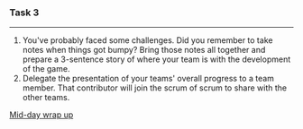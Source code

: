 ### Task 3
---

1. You've probably faced some challenges. Did you remember to take notes when things got bumpy? Bring those notes all together and prepare a 3-sentence story of where your team is with the development of the game.
2. Delegate the presentation of your teams' overall progress to a team member. That contributor will join the scrum of scrum to share with the other teams.

[Mid-day wrap up](../master/midday.md)
